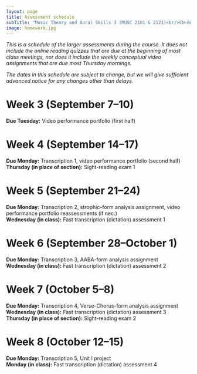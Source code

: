 ```yaml
---
layout: page
title: Assessment schedule
subTitle: "Music Theory and Aural Skills 3 (MUSC 2101 & 2121)<br/>CU–Boulder, Fall 2015<br/>Kris Shaffer, Ph.D. – coordinator"
image: homework.jpg
---
```


*This is a schedule of the larger assessments during the course. It does not include the online reading quizzes that are due at the beginning of most class meetings, nor does it include the weekly conceptual video assignments that are due most Thursday mornings.*

*The dates in this schedule are subject to change, but we will give sufficient advanced notice for any changes other than delays.*

# Week 3 (September 7–10)

**Due Tuesday:** Video performance portfolio (first half)

# Week 4 (September 14–17)

**Due Monday:** Transcription 1, video performance portfolio (second half)  
**Thursday (in place of section):** Sight-reading exam 1

# Week 5 (September 21–24)

**Due Monday:** Transcription 2, strophic-form analysis assignment, video performance portfolio reassessments (if nec.)  
**Wednesday (in class):** Fast transcription (dictation) assessment 1

# Week 6 (September 28–October 1)

**Due Monday:** Transcription 3, AABA-form analysis assignment  
**Wednesday (in class):** Fast transcription (dictation) assessment 2

# Week 7 (October 5–8)

**Due Monday:** Transcription 4, Verse-Chorus-form analysis assignment  
**Wednesday (in class):** Fast transcription (dictation) assessment 3  
**Thursday (in place of section):** Sight-reading exam 2

# Week 8 (October 12–15)

**Due Monday:** Transcription 5, Unit I project  
**Monday (in class):** Fast transcription (dictation) assessment 4  